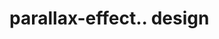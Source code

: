 # parallax-effect.. design                                                                                                                                                                                                                                                                                                                                                                          
                                     

